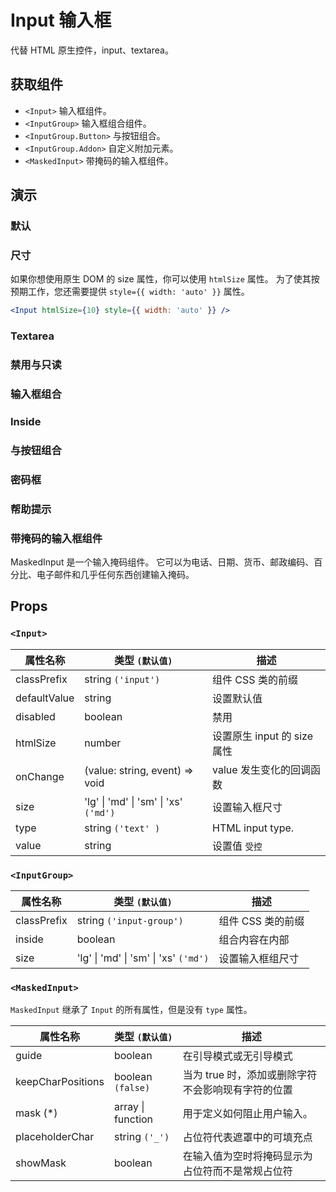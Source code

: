 # Input 输入框

代替 HTML 原生控件，input、textarea。

## 获取组件

<!--{include:<import-guide>}-->

- `<Input>` 输入框组件。
- `<InputGroup>` 输入框组合组件。
- `<InputGroup.Button>` 与按钮组合。
- `<InputGroup.Addon>` 自定义附加元素。
- `<MaskedInput>` 带掩码的输入框组件。

## 演示

### 默认

<!--{include:`basic.md`}-->

### 尺寸

<!--{include:`size.md`}-->

如果你想使用原生 DOM 的 size 属性，你可以使用 `htmlSize` 属性。
为了使其按预期工作，您还需要提供 `style={{ width: 'auto' }}` 属性。

```jsx
<Input htmlSize={10} style={{ width: 'auto' }} />
```

### Textarea

<!--{include:`textarea.md`}-->

### 禁用与只读

<!--{include:`disabled.md`}-->

### 输入框组合

<!--{include:`input-group.md`}-->

### Inside

<!--{include:`input-group-inside.md`}-->

### 与按钮组合

<!--{include:`input-group-button.md`}-->

### 密码框

<!--{include:`input-group-password.md`}-->

### 帮助提示

<!--{include:`tooltip.md`}-->

### 带掩码的输入框组件

MaskedInput 是一个输入掩码组件。 它可以为电话、日期、货币、邮政编码、百分比、电子邮件和几乎任何东西创建输入掩码。

<!--{include:`masked-input.md`}-->

## Props

### `<Input>`

| 属性名称     | 类型 `(默认值)`                                   | 描述                        |
| ------------ | ------------------------------------------------- | --------------------------- |
| classPrefix  | string `('input')`                                | 组件 CSS 类的前缀           |
| defaultValue | string                                            | 设置默认值                  |
| disabled     | boolean                                           | 禁用                        |
| htmlSize     | number                                            | 设置原生 input 的 size 属性 |
| onChange     | (value: string, event) => void                    | value 发生变化的回调函数    |
| size         | 'lg' &#124; 'md' &#124; 'sm' &#124; 'xs' `('md')` | 设置输入框尺寸              |
| type         | string `('text' )`                                | HTML input type.            |
| value        | string                                            | 设置值 `受控`               |

### `<InputGroup>`

| 属性名称    | 类型 `(默认值)`                                   | 描述              |
| ----------- | ------------------------------------------------- | ----------------- |
| classPrefix | string `('input-group')`                          | 组件 CSS 类的前缀 |
| inside      | boolean                                           | 组合内容在内部    |
| size        | 'lg' &#124; 'md' &#124; 'sm' &#124; 'xs' `('md')` | 设置输入框组尺寸  |

### `<MaskedInput>`

`MaskedInput` 继承了 `Input` 的所有属性，但是没有 `type` 属性。

| 属性名称          | 类型 `(默认值)`       | 描述                                               |
| ----------------- | --------------------- | -------------------------------------------------- |
| guide             | boolean               | 在引导模式或无引导模式                             |
| keepCharPositions | boolean `(false)`     | 当为 true 时，添加或删除字符不会影响现有字符的位置 |
| mask (\*)         | array &#124; function | 用于定义如何阻止用户输入。                         |
| placeholderChar   | string `('_')`        | 占位符代表遮罩中的可填充点                         |
| showMask          | boolean               | 在输入值为空时将掩码显示为占位符而不是常规占位符   |
